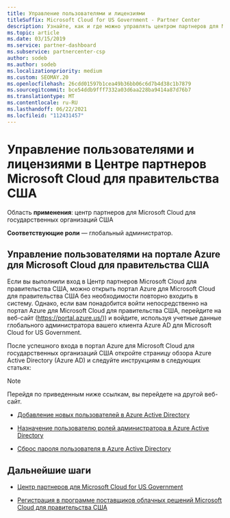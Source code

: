 ```yaml
---
title: Управление пользователями и лицензиями
titleSuffix: Microsoft Cloud for US Government - Partner Center
description: Узнайте, как и где можно управлять центром партнеров для Microsoft Cloud для партнеров США, клиентов и лицензий, а также для сброса паролей.
ms.topic: article
ms.date: 03/15/2019
ms.service: partner-dashboard
ms.subservice: partnercenter-csp
author: sodeb
ms.author: sodeb
ms.localizationpriority: medium
ms.custom: SEOMAY.20
ms.openlocfilehash: 26cdd01597b1cea49b36bb06c6d7b4d38c1b7879
ms.sourcegitcommit: bce54ddb9fff7332a03d6aa228ba9414a87d76b7
ms.translationtype: MT
ms.contentlocale: ru-RU
ms.lasthandoff: 06/22/2021
ms.locfileid: "112431457"
---
```

# <a name="user-and-license-management-in-partner-center-for-microsoft-cloud-for-us-government"></a>Управление пользователями и лицензиями в Центре партнеров Microsoft Cloud для правительства США

Область **применения**: центр партнеров для Microsoft Cloud для государственных организаций США

**Соответствующие роли** — глобальный администратор.

## <a name="how-to-manage-users-in-the-azure-portal-for-microsoft-cloud-for-us-government"></a>Управление пользователями на портале Azure для Microsoft Cloud для правительства США

Если вы выполнили вход в Центр партнеров Microsoft Cloud для правительства США, можно открыть портал Azure для Microsoft Cloud для правительства США без необходимости повторно входить в систему. Однако, если вам понадобится войти непосредственно на портал Azure для Microsoft Cloud для правительства США, перейдите на веб-сайт (https://portal.azure.us/)) и войдите, используя учетные данные глобального администратора вашего клиента Azure AD для Microsoft Cloud for US Government.

После успешного входа в портал Azure для Microsoft Cloud для государственных организаций США откройте страницу обзора Azure Active Directory (Azure AD) и следуйте инструкциям в следующих статьях:

> [!NOTE]  
> Перейдя по приведенным ниже ссылкам, вы перейдете на другой веб-сайт. 

- [Добавление новых пользователей в Azure Active Directory](/azure/active-directory/active-directory-users-create-azure-portal)

- [Назначение пользователю ролей администратора в Azure Active Directory](/azure/active-directory/active-directory-users-assign-role-azure-portal)

- [Сброс пароля пользователя в Azure Active Directory](/azure/active-directory/active-directory-users-reset-password-azure-portal)

## <a name="next-steps"></a>Дальнейшие шаги

- [Центр партнеров для Microsoft Cloud for US Government](partner-center-for-microsoft-us-govt-cloud.md)

- [Регистрация в программе поставщиков облачных решений Microsoft Cloud для правительства США](enroll-in-csp-for-microsoft-us-govt-cloud.md)